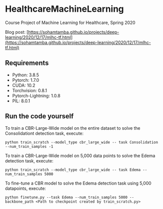 # HealthcareMachineLearning

Course Project of Machine Learning for Healthcare, Spring 2020

Blog post: [https://sohamtamba.github.io/projects/deep-learning/2020/12/17/mlhc-tf.html](https://sohamtamba.github.io/projects/deep-learning/2020/12/17/mlhc-tf.html)


## Requirements

* Python: 3.8.5
* Pytorch: 1.7.0
* CUDA: 10.2
* Torchvision: 0.8.1
* Pytorch-Lightning: 1.0.8
* PIL: 8.0.1

## Run the code yourself

To train a CBR-Large-Wide model on the entire dataset to solve the Consolidationt detection task, execute:

`python train_scratch --model_type cbr_large_wide -- task Consolidation --num_train_samples -1`


To train a CBR-Large-Wide model on 5,000 data points to solve the Edema detection task, execute:

`python train_scratch --model_type cbr_large_wide -- task Edema --num_train_samples 5000`

To fine-tune a CBR model to solve the  Edema detection task using 5,000 datapoints, execute:

`python finetune.py --task Edema --num_train_samples 5000 --backbone_path <Path to checkpoint created by train_scratch.py>`
